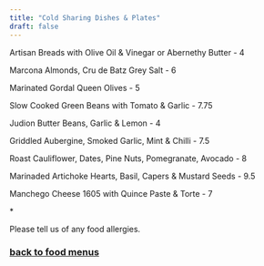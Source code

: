 ```yaml
---
title: "Cold Sharing Dishes & Plates"
draft: false
---
```

<!-- Cold Sharing Dishes & Plates tile -->
<div class="tile food-menu-tile">

  <p>Artisan Breads with Olive Oil & Vinegar or Abernethy Butter - 4</p>

  <p>Marcona Almonds, Cru de Batz Grey Salt - 6</p>

  <p>Marinated Gordal Queen Olives - 5</p>

  <p>Slow Cooked Green Beans with Tomato & Garlic - 7.75</p>

  <p>Judion Butter Beans, Garlic & Lemon - 4</p>

  <p>Griddled Aubergine, Smoked Garlic, Mint & Chilli - 7.5</p>

  <p>Roast Cauliflower, Dates, Pine Nuts, Pomegranate, Avocado - 8</p>

  <p>Marinaded Artichoke Hearts, Basil, Capers & Mustard Seeds - 9.5</p>

  <p>Manchego Cheese 1605 with Quince Paste & Torte - 7</p>

  <p>*</p>

  <p>Please tell us of any food allergies.</p>

  <a href="/food-menus"><h3>back to food menus</h3></a>

</div>
